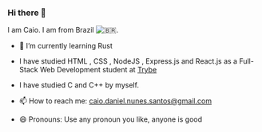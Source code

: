 <link rel="stylesheet" href="https://cdn.jsdelivr.net/gh/devicons/devicon@v2.15.1/devicon.min.css">

### Hi there 👋
I am Caio. I am from Brazil ![🇧🇷](https://github.com/gosquared/flags/raw/master/flags/flags/flat/16/Brazil.png).

- 🌱 I’m currently learning Rust <i class="devicon-rust-plain colored"></i>

- I have studied HTML 
            <i class="devicon-html5-plain colored"></i>
          , CSS 
            <i class="devicon-css3-plain colored"></i>
          , NodeJS 
            <i class="devicon-nodejs-plain colored"></i>
          , Express.js 
            <i class="devicon-express-original colored"></i>
          and  React.js
            <i class="devicon-react-original colored"></i>
          as a Full-Stack Web Development student at [Trybe](http://betrybe.com)

- I have studied C
            <i class="devicon-c-plain colored"></i>
          and C++
            <i class="devicon-cplusplus-plain colored"></i>
          by myself.

- 📫 How to reach me: 
 caio.daniel.nunes.santos@gmail.com

- 😄 Pronouns: Use any pronoun you like, anyone is good
